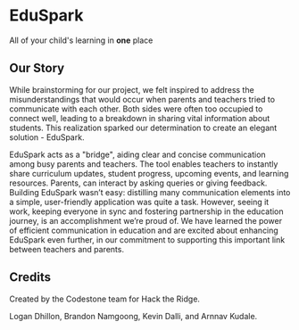 # EduSpark

All of your child's learning in **one** place


## Our Story

While brainstorming for our project, we felt inspired to address the misunderstandings that would occur when parents and teachers tried to communicate with each other. Both sides were often too occupied to connect well, leading to a breakdown in sharing vital information about students. This realization sparked our determination to create an elegant solution - EduSpark.

EduSpark acts as a "bridge", aiding clear and concise communication among busy parents and teachers. The tool enables teachers to instantly share curriculum updates, student progress, upcoming events, and learning resources. Parents, can interact by asking queries or giving feedback. Building EduSpark wasn’t easy: distilling many communication elements into a simple, user-friendly application was quite a task. However, seeing it work, keeping everyone in sync and fostering partnership in the education journey, is an accomplishment we’re proud of. We have learned the power of efficient communication in education and are excited about enhancing EduSpark even further, in our commitment to supporting this important link between teachers and parents.


## Credits

Created by the Codestone team for Hack the Ridge.


Logan Dhillon,
Brandon Namgoong,
Kevin Dalli,
and Arnnav Kudale.
